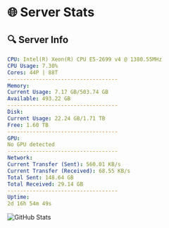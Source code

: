 # 🌐 Server Stats
## 🔍 Server Info
```yaml
CPU: Intel(R) Xeon(R) CPU E5-2699 v4 @ 1380.55MHz
CPU Usage: 7.30%
Cores: 44P | 88T
-----------------------------------
Memory:
Current Usage: 7.17 GB/503.74 GB
Available: 493.22 GB
-----------------------------------
Disk:
Current Usage: 22.24 GB/1.71 TB
Free: 1.60 TB
-----------------------------------
GPU:
No GPU detected
-----------------------------------
Network:
Current Transfer (Sent): 560.01 KB/s
Current Transfer (Received): 68.55 KB/s
Total Sent: 148.64 GB
Total Received: 29.14 GB
-----------------------------------
Uptime:
2d 16h 54m 49s
```
![GitHub Stats](https://img.shields.io/badge/Updated-2025-04-22_10:03:37-blue)